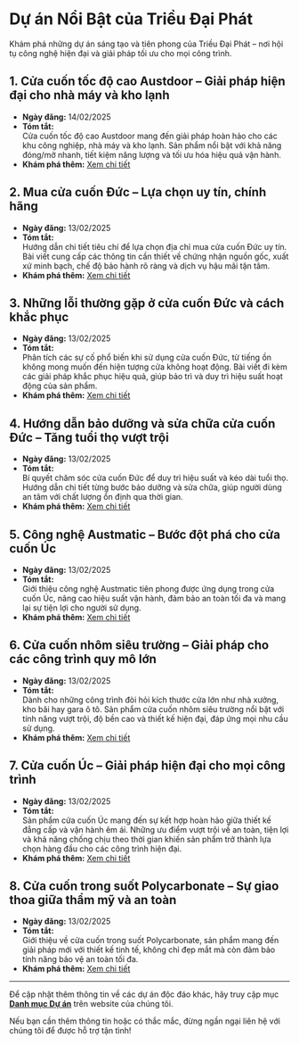 # Dự án Nổi Bật của Triều Đại Phát

Khám phá những dự án sáng tạo và tiên phong của Triều Đại Phát – nơi hội tụ công nghệ hiện đại và giải pháp tối ưu cho mọi công trình.

## 1. Cửa cuốn tốc độ cao Austdoor – Giải pháp hiện đại cho nhà máy và kho lạnh  
- **Ngày đăng:** 14/02/2025  
- **Tóm tắt:**  
  Cửa cuốn tốc độ cao Austdoor mang đến giải pháp hoàn hảo cho các khu công nghiệp, nhà máy và kho lạnh. Sản phẩm nổi bật với khả năng đóng/mở nhanh, tiết kiệm năng lượng và tối ưu hóa hiệu quả vận hành.  
- **Khám phá thêm:** [Xem chi tiết](https://trieudaiphat.com/cua-cuon-toc-do-cao-austdoor-giai-phap-hien-dai-cho-nha-may-va-kho-lanh/)

## 2. Mua cửa cuốn Đức – Lựa chọn uy tín, chính hãng  
- **Ngày đăng:** 13/02/2025  
- **Tóm tắt:**  
  Hướng dẫn chi tiết tiêu chí để lựa chọn địa chỉ mua cửa cuốn Đức uy tín. Bài viết cung cấp các thông tin cần thiết về chứng nhận nguồn gốc, xuất xứ minh bạch, chế độ bảo hành rõ ràng và dịch vụ hậu mãi tận tâm.  
- **Khám phá thêm:** [Xem chi tiết](https://trieudaiphat.com/mua-cua-cuon-duc-o-dau-uy-tin-chinh-hang/)

## 3. Những lỗi thường gặp ở cửa cuốn Đức và cách khắc phục  
- **Ngày đăng:** 13/02/2025  
- **Tóm tắt:**  
  Phân tích các sự cố phổ biến khi sử dụng cửa cuốn Đức, từ tiếng ồn không mong muốn đến hiện tượng cửa không hoạt động. Bài viết đi kèm các giải pháp khắc phục hiệu quả, giúp bảo trì và duy trì hiệu suất hoạt động của sản phẩm.  
- **Khám phá thêm:** [Xem chi tiết](https://trieudaiphat.com/cac-loi-thuong-gap-o-cua-cuon-duc-va-cach-khac-phuc/)

## 4. Hướng dẫn bảo dưỡng và sửa chữa cửa cuốn Đức – Tăng tuổi thọ vượt trội  
- **Ngày đăng:** 13/02/2025  
- **Tóm tắt:**  
  Bí quyết chăm sóc cửa cuốn Đức để duy trì hiệu suất và kéo dài tuổi thọ. Hướng dẫn chi tiết từng bước bảo dưỡng và sửa chữa, giúp người dùng an tâm với chất lượng ổn định qua thời gian.  
- **Khám phá thêm:** [Xem chi tiết](https://trieudaiphat.com/huong-dan-bao-duong-va-sua-chua-cua-cuon-duc-de-tang-tuoi-tho/)

## 5. Công nghệ Austmatic – Bước đột phá cho cửa cuốn Úc  
- **Ngày đăng:** 13/02/2025  
- **Tóm tắt:**  
  Giới thiệu công nghệ Austmatic tiên phong được ứng dụng trong cửa cuốn Úc, nâng cao hiệu suất vận hành, đảm bảo an toàn tối đa và mang lại sự tiện lợi cho người sử dụng.  
- **Khám phá thêm:** [Xem chi tiết](https://trieudaiphat.com/cong-nghe-austmatic-giai-phap-hien-dai-cho-cua-cuon-uc/)

## 6. Cửa cuốn nhôm siêu trường – Giải pháp cho các công trình quy mô lớn  
- **Ngày đăng:** 13/02/2025  
- **Tóm tắt:**  
  Dành cho những công trình đòi hỏi kích thước cửa lớn như nhà xưởng, kho bãi hay gara ô tô. Sản phẩm cửa cuốn nhôm siêu trường nổi bật với tính năng vượt trội, độ bền cao và thiết kế hiện đại, đáp ứng mọi nhu cầu sử dụng.  
- **Khám phá thêm:** [Xem chi tiết](https://trieudaiphat.com/cua-cuon-nhom-sieu-truong-giai-phap-an-toan-va-ben-bi-cho-cong-trinh-lon/)

## 7. Cửa cuốn Úc – Giải pháp hiện đại cho mọi công trình  
- **Ngày đăng:** 13/02/2025  
- **Tóm tắt:**  
  Sản phẩm cửa cuốn Úc mang đến sự kết hợp hoàn hảo giữa thiết kế đẳng cấp và vận hành êm ái. Những ưu điểm vượt trội về an toàn, tiện lợi và khả năng chống chịu theo thời gian khiến sản phẩm trở thành lựa chọn hàng đầu cho các công trình hiện đại.  
- **Khám phá thêm:** [Xem chi tiết](https://trieudaiphat.com/cua-cuon-uc-giai-phap-hien-dai-cho-moi-cong-trinh/)

## 8. Cửa cuốn trong suốt Polycarbonate – Sự giao thoa giữa thẩm mỹ và an toàn  
- **Ngày đăng:** 13/02/2025  
- **Tóm tắt:**  
  Giới thiệu về cửa cuốn trong suốt Polycarbonate, sản phẩm mang đến giải pháp mới với thiết kế tinh tế, không chỉ đẹp mắt mà còn đảm bảo tính năng bảo vệ an toàn tối đa.  
- **Khám phá thêm:** [Xem chi tiết](https://trieudaiphat.com/cua-cuon-trong-suot-polycarbonate-su-ket-hop-giua-tham-my-va-an-toan/)

---

Để cập nhật thêm thông tin về các dự án độc đáo khác, hãy truy cập mục **[Danh mục Dự án](https://trieudaiphat.com/category/du-an/)** trên website của chúng tôi.

Nếu bạn cần thêm thông tin hoặc có thắc mắc, đừng ngần ngại liên hệ với chúng tôi để được hỗ trợ tận tình!

